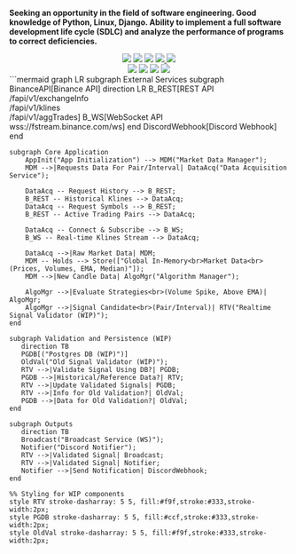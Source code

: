 **Seeking an opportunity in the field of software engineering. Good knowledge of Python, Linux, Django. Ability to implement a full software development life cycle (SDLC) and analyze the performance of programs to correct deficiencies.**


<div align="center"> 
  <a href="https://linkedin.com/in/ritikx01" target="_blank"><img src="https://img.shields.io/badge/LinkedIn-0077B5?style=for-the-badge&logo=linkedin&logoColor=white" target="_blank" /></a>
  <a href="https://twitter.com/wh15k3yTF"><img src="https://img.shields.io/badge/X-333333?style=for-the-badge&logo=X&logoColor=white" /></a>
  <a href="https://ritik.dev" target="_blank"><img src="https://img.shields.io/badge/Portfolio-FF5722?style=for-the-badge&logo=todoist&logoColor=white" target="_blank" /></a>
  <a href="mailto:hello@ritik.dev"><img src="https://img.shields.io/badge/Email-333333?style=for-the-badge&logo=gmail&logoColor=red" />
  </a>
  <a href="https://ritik.dev" target="_blank"><img src="https://img.shields.io/badge/Leetcode-FFA116?style=for-the-badge&logo=leetcode&logoColor=white" target="_blank" /></a>
</div>

<div align="center"> 
  <a href="https://www.youtube.com/channel/UCUrghtGYhkas_MoGzgSKaQA?app=desktop" target="_blank"><img src="https://img.shields.io/badge/YouTube-FF0000?style=for-the-badge&logo=youtube&logoColor=white" target="_blank"></a>
 <a href="https://discord.gg/wagxzStdcR" target="_blank"><img src="https://img.shields.io/badge/Discord-7289DA?style=for-the-badge&logo=discord&logoColor=white" target="_blank"></a> 
  <a href = "mailto:kushaltanna01@gmail.com"><img src="https://img.shields.io/badge/-Gmail-%23333?style=for-the-badge&logo=gmail&logoColor=white" target="_blank"></a>
  <a href="https://in.linkedin.com/in/kushal-tanna-870ba7215" target="_blank"><img src="https://img.shields.io/badge/-LinkedIn-%230077B5?style=for-the-badge&logo=linkedin&logoColor=white" target="_blank"></a> 
 
</div>
```mermaid
graph LR
    subgraph External Services
        subgraph BinanceAPI[Binance API]
            direction LR
            B_REST[REST API<br>/fapi/v1/exchangeInfo<br>/fapi/v1/klines<br>/fapi/v1/aggTrades]
            B_WS[WebSocket API<br>wss://fstream.binance.com/ws]
        end
        DiscordWebhook[Discord Webhook]
    end

    subgraph Core Application
        AppInit("App Initialization") --> MDM("Market Data Manager");
        MDM -->|Requests Data For Pair/Interval| DataAcq("Data Acquisition Service");

        DataAcq -- Request History --> B_REST;
        B_REST -- Historical Klines --> DataAcq;
        DataAcq -- Request Symbols --> B_REST;
        B_REST -- Active Trading Pairs --> DataAcq;

        DataAcq -- Connect & Subscribe --> B_WS;
        B_WS -- Real-time Klines Stream --> DataAcq;

        DataAcq -->|Raw Market Data| MDM;
        MDM -- Holds --> Store(["Global In-Memory<br>Market Data<br>(Prices, Volumes, EMA, Median)"]);
        MDM -->|New Candle Data| AlgoMgr("Algorithm Manager");

        AlgoMgr -->|Evaluate Strategies<br>(Volume Spike, Above EMA)| AlgoMgr;
        AlgoMgr -->|Signal Candidate<br>(Pair/Interval)| RTV("Realtime Signal Validator (WIP)");
    end

    subgraph Validation and Persistence (WIP)
       direction TB
       PGDB[("Postgres DB (WIP)")]
       OldVal("Old Signal Validator (WIP)");
       RTV -->|Validate Signal Using DB?| PGDB;
       PGDB -->|Historical/Reference Data?| RTV;
       RTV -->|Update Validated Signals| PGDB;
       RTV -->|Info for Old Validation?| OldVal;
       PGDB -->|Data for Old Validation?| OldVal;
    end

    subgraph Outputs
       direction TB
       Broadcast("Broadcast Service (WS)");
       Notifier("Discord Notifier");
       RTV -->|Validated Signal| Broadcast;
       RTV -->|Validated Signal| Notifier;
       Notifier -->|Send Notification| DiscordWebhook;
    end

    %% Styling for WIP components
    style RTV stroke-dasharray: 5 5, fill:#f9f,stroke:#333,stroke-width:2px;
    style PGDB stroke-dasharray: 5 5, fill:#ccf,stroke:#333,stroke-width:2px;
    style OldVal stroke-dasharray: 5 5, fill:#f9f,stroke:#333,stroke-width:2px;
```
